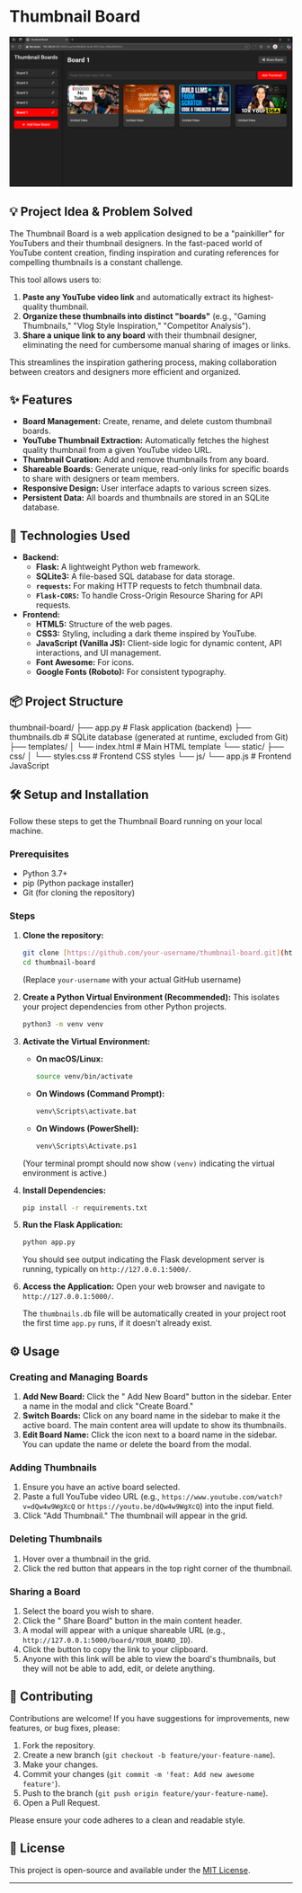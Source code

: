 # Thumbnail Board

![Thumbnail Board Screenshot](https://github.com/paharipratyush/thumbnail-board/blob/main/thumbnail-board-overview.png?raw=true)

## 💡 Project Idea & Problem Solved

The Thumbnail Board is a web application designed to be a "painkiller" for YouTubers and their thumbnail designers. In the fast-paced world of YouTube content creation, finding inspiration and curating references for compelling thumbnails is a constant challenge.

This tool allows users to:
1.  **Paste any YouTube video link** and automatically extract its highest-quality thumbnail.
2.  **Organize these thumbnails into distinct "boards"** (e.g., "Gaming Thumbnails," "Vlog Style Inspiration," "Competitor Analysis").
3.  **Share a unique link to any board** with their thumbnail designer, eliminating the need for cumbersome manual sharing of images or links.

This streamlines the inspiration gathering process, making collaboration between creators and designers more efficient and organized.

## ✨ Features

* **Board Management:** Create, rename, and delete custom thumbnail boards.
* **YouTube Thumbnail Extraction:** Automatically fetches the highest quality thumbnail from a given YouTube video URL.
* **Thumbnail Curation:** Add and remove thumbnails from any board.
* **Shareable Boards:** Generate unique, read-only links for specific boards to share with designers or team members.
* **Responsive Design:** User interface adapts to various screen sizes.
* **Persistent Data:** All boards and thumbnails are stored in an SQLite database.

## 🚀 Technologies Used

* **Backend:**
    * **Flask:** A lightweight Python web framework.
    * **SQLite3:** A file-based SQL database for data storage.
    * **`requests`:** For making HTTP requests to fetch thumbnail data.
    * **`Flask-CORS`:** To handle Cross-Origin Resource Sharing for API requests.
* **Frontend:**
    * **HTML5:** Structure of the web pages.
    * **CSS3:** Styling, including a dark theme inspired by YouTube.
    * **JavaScript (Vanilla JS):** Client-side logic for dynamic content, API interactions, and UI management.
    * **Font Awesome:** For icons.
    * **Google Fonts (Roboto):** For consistent typography.

## 📦 Project Structure
thumbnail-board/
├── app.py                  # Flask application (backend)
├── thumbnails.db           # SQLite database (generated at runtime, excluded from Git)
├── templates/
│   └── index.html          # Main HTML template
└── static/
├── css/
│   └── styles.css      # Frontend CSS styles
└── js/
└── app.js          # Frontend JavaScript

## 🛠️ Setup and Installation

Follow these steps to get the Thumbnail Board running on your local machine.

### Prerequisites

* Python 3.7+
* pip (Python package installer)
* Git (for cloning the repository)

### Steps

1.  **Clone the repository:**
    ```bash
    git clone [https://github.com/your-username/thumbnail-board.git](https://github.com/your-username/thumbnail-board.git)
    cd thumbnail-board
    ```
    (Replace `your-username` with your actual GitHub username)

2.  **Create a Python Virtual Environment (Recommended):**
    This isolates your project dependencies from other Python projects.
    ```bash
    python3 -m venv venv
    ```

3.  **Activate the Virtual Environment:**
    * **On macOS/Linux:**
        ```bash
        source venv/bin/activate
        ```
    * **On Windows (Command Prompt):**
        ```bash
        venv\Scripts\activate.bat
        ```
    * **On Windows (PowerShell):**
        ```bash
        venv\Scripts\Activate.ps1
        ```
    (Your terminal prompt should now show `(venv)` indicating the virtual environment is active.)

4.  **Install Dependencies:**
    ```bash
    pip install -r requirements.txt
    ```

5.  **Run the Flask Application:**
    ```bash
    python app.py
    ```
    You should see output indicating the Flask development server is running, typically on `http://127.0.0.1:5000/`.

6.  **Access the Application:**
    Open your web browser and navigate to `http://127.0.0.1:5000/`.

    The `thumbnails.db` file will be automatically created in your project root the first time `app.py` runs, if it doesn't already exist.

## ⚙️ Usage

### Creating and Managing Boards
1.  **Add New Board:** Click the "<i class="fas fa-plus"></i> Add New Board" button in the sidebar. Enter a name in the modal and click "Create Board."
2.  **Switch Boards:** Click on any board name in the sidebar to make it the active board. The main content area will update to show its thumbnails.
3.  **Edit Board Name:** Click the <i class="fas fa-pencil-alt"></i> icon next to a board name in the sidebar. You can update the name or delete the board from the modal.

### Adding Thumbnails
1.  Ensure you have an active board selected.
2.  Paste a full YouTube video URL (e.g., `https://www.youtube.com/watch?v=dQw4w9WgXcQ` or `https://youtu.be/dQw4w9WgXcQ`) into the input field.
3.  Click "Add Thumbnail." The thumbnail will appear in the grid.

### Deleting Thumbnails
1.  Hover over a thumbnail in the grid.
2.  Click the red <i class="fas fa-times"></i> button that appears in the top right corner of the thumbnail.

### Sharing a Board
1.  Select the board you wish to share.
2.  Click the "<i class="fas fa-share-alt"></i> Share Board" button in the main content header.
3.  A modal will appear with a unique shareable URL (e.g., `http://127.0.0.1:5000/board/YOUR_BOARD_ID`).
4.  Click the <i class="fas fa-copy"></i> button to copy the link to your clipboard.
5.  Anyone with this link will be able to view the board's thumbnails, but they will not be able to add, edit, or delete anything.

## 🤝 Contributing

Contributions are welcome! If you have suggestions for improvements, new features, or bug fixes, please:

1.  Fork the repository.
2.  Create a new branch (`git checkout -b feature/your-feature-name`).
3.  Make your changes.
4.  Commit your changes (`git commit -m 'feat: Add new awesome feature'`).
5.  Push to the branch (`git push origin feature/your-feature-name`).
6.  Open a Pull Request.

Please ensure your code adheres to a clean and readable style.

## 📄 License

This project is open-source and available under the [MIT License](LICENSE.md).

---
